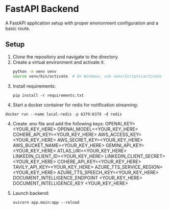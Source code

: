 # FastAPI Backend

A FastAPI application setup with proper environment configuration and a basic route.

## Setup

1. Clone the repository and navigate to the directory.
2. Create a virtual environment and activate it.
   ```bash
   python -m venv venv
   source venv/bin/activate  # On Windows, use venv\Scripts\activate
   ```
3. Install requirements:
   ```
   pip install -r requirements.txt
   ```
4. Start a docker container for redis for notification streaming:
```
docker run --name local-redis -p 6379:6379 -d redis
```


4. Create .env file and add the following keys:
OPENAI_KEY=<YOUR_KEY_HERE>
OPENAI_MODEL=<YOUR_KEY_HERE>
COHERE_API_KEY=<YOUR_KEY_HERE>
AWS_ACCESS_KEY=<YOUR_KEY_HERE>
AWS_SECRET_KEY=<YOUR_KEY_HERE>
AWS_BUCKET_NAME=<YOUR_KEY_HERE>
GEMINI_API_KEY=<YOUR_KEY_HERE>
ATLAS_URI=<YOUR_KEY_HERE>
LINKEDIN_CLIENT_ID=<YOUR_KEY_HERE>
LINKEDIN_CLIENT_SECRET=<YOUR_KEY_HERE>
COHERE_API_KEY=<YOUR_KEY_HERE>
TAVILY_API_KEY=<YOUR_KEY_HERE>
AZURE_TTS_SERVICE_REGION=<YOUR_KEY_HERE>
AZURE_TTS_SPEECH_KEY=<YOUR_KEY_HERE>
DOCUMENT_INTELLIGENCE_ENDPOINT <YOUR_KEY_HERE>
DOCUMENT_INTELLIGENCE_KEY <YOUR_KEY_HERE>

5. Launch backend:
   ```
   uvicorn app.main:app --reload
   ```

